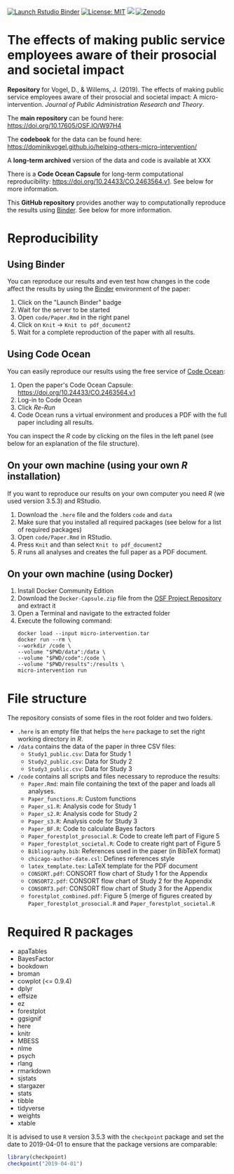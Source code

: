 <!-- badges: start -->
[![Launch Rstudio Binder](http://mybinder.org/badge_logo.svg)](https://mybinder.org/v2/gh/DominikVogel/helping-others-micro-intervention/binder-running?urlpath=rstudio) [![License: MIT](https://img.shields.io/badge/License-MIT-yellow.svg)](https://opensource.org/licenses/MIT) [![](https://img.shields.io/badge/CodeOcean-Capsule-green.svg)](https://doi.org/10.24433/CO.2463564.v1) [![Zenodo](https://img.shields.io/badge/Zenodo-long--time%20archive-informational)](https://zenodo.org/badge/latestdoi/223441260)
<!-- badges: end -->

# The effects of making public service employees aware of their prosocial and societal impact

**Repository** for Vogel, D., & Willems, J. (2019). The effects of making public service employees aware of their prosocial and societal impact: A micro-intervention. *Journal of Public Administration Research and Theory*.

The **main repository** can be found here: https://doi.org/10.17605/OSF.IO/W97H4

The **codebook** for the data can be found here: https://dominikvogel.github.io/helping-others-micro-intervention/

A **long-term archived** version of the data and code is available at XXX

There is a **Code Ocean Capsule** for long-term computational reproducibility: https://doi.org/10.24433/CO.2463564.v1. See below for more information.

This **GitHub repository** provides another way to computationally reproduce the results using [Binder][1]. See below for more information.


# Reproducibility

## Using Binder

You can reproduce our results and even test how changes in the code affect the results by using the [Binder][3] environment of the paper:

1. Click on the "Launch Binder" badge
2. Wait for the server to be started
3. Open `code/Paper.Rmd` in the right panel
4. Click on `Knit` -> `Knit to pdf_document2`
5. Wait for a complete reproduction of the paper with all results.

## Using Code Ocean

You can easily reproduce our results using the free service of [Code Ocean][2]:

1. Open the paper's Code Ocean Capsule: https://doi.org/10.24433/CO.2463564.v1
2. Log-in to Code Ocean
3. Click *Re-Run*
4. Code Ocean runs a virtual environment and produces a PDF with the full paper including all results.


You can inspect the *R* code by clicking on the files in the left panel (see below for an explanation of the file structure).

## On your own machine (using your own *R* installation)

If you want to reproduce our results on your own computer you need *R* (we used version 3.5.3) and RStudio. 

1. Download the `.here` file and the folders `code` and `data`
2. Make sure that you installed all required packages (see below for a list of required packages)
3. Open `code/Paper.Rmd` in RStudio.
4. Press `Knit` and than select `Knit to pdf_document2`
5. *R* runs all analyses and creates the full paper as a PDF document. 


## On your own machine (using Docker)

1. Install Docker Community Edition
2. Download the `Docker-Capsule.zip` file from the [OSF Project Repository][4] and extract it
3. Open a Terminal and navigate to the extracted folder
4. Execute the following command: 
    ```shell
    docker load --input micro-intervention.tar
    docker run --rm \
    --workdir /code \
    --volume "$PWD/data":/data \
    --volume "$PWD/code":/code \
    --volume "$PWD/results":/results \
    micro-intervention run
    ```

# File structure

The repository consists of some files in the root folder and two folders. 

* `.here` is an empty file that helps the `here` package to set the right working directory in *R*.
* `/data` contains the data of the paper in three CSV files:
    * `Study1_public.csv`: Data for Study 1
    * `Study2_public.csv`: Data for Study 2
    * `Study3_public.csv`: Data for Study 3
* `/code` contains all scripts and files necessary to reproduce the results:
    * `Paper.Rmd`: main file containing the text of the paper and loads all analyses. 
    * `Paper_functions.R`: Custom functions
    * `Paper_s1.R`: Analysis code for Study 1
    * `Paper_s2.R`: Analysis code for Study 2
    * `Paper_s3.R`: Analysis code for Study 3
    * `Paper_BF.R`: Code to calculate Bayes factors
    * `Paper_forestplot_prosocial.R`: Code to create left part of Figure 5
    * `Paper_forestplot_societal.R`: Code to create right part of Figure 5
    * `Bibliography.bib`: References used in the paper (in BibTeX format)
    * `chicago-author-date.csl`: Defines references style
    * `latex_template.tex`: LaTeX template for the PDF document
    * `CONSORT.pdf`: CONSORT flow chart of Study 1 for the Appendix
    * `CONSORT2.pdf`: CONSORT flow chart of Study 2 for the Appendix
    * `CONSORT3.pdf`: CONSORT flow chart of Study 3 for the Appendix
    * `forestplot_combined.pdf`: Figure 5 (merge of figures created by `Paper_forestplot_prosocial.R` and `Paper_forestplot_societal.R`



# Required R packages

* apaTables
* BayesFactor
* bookdown
* broman
* cowplot (<= 0.9.4)
* dplyr
* effsize
* ez
* forestplot
* ggsignif
* here
* knitr
*  MBESS
*  nlme
*  psych
*  rlang
*  rmarkdown
*  sjstats
*  stargazer
*  stats
*  tibble
*  tidyverse
*  weights
*  xtable

It is advised to use `R` version 3.5.3 with the `checkpoint` package and set the date to 2019-04-01 to ensure that the package versions are comparable:

```R
library(checkpoint)
checkpoint("2019-04-01")
```

  [1]: https://mybinder.org
  [2]: https://codeocean.com
  [3]: https://mybinder.org
  [4]: https://doi.org/10.17605/OSF.IO/W97H4
